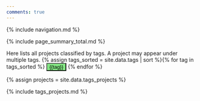 ```yaml
---
comments: true
---
```


{% include navigation.md %}

<a name="top" id="top"></a>
{% include page_summary_total.md %}

Here lists all projects classified by tags. A project may appear under multiple tags.
{% assign tags_sorted = site.data.tags | sort %}{% for tag in tags_sorted %}
<button type="button" style="background-color:#83E583;color=#F392F3" onclick='myFunction("{{ tag | downcase }}")'>{{tag}}</button> {% endfor %}


{% assign projects = site.data.tags_projects %}

{% include tags_projects.md %}

<script>
function myFunction(tag_name) {
  console.log("hello world");
  console.log(tag_name);
  console.log(document.getElementById(tag_name));
  var ele=document.getElementById(tag_name);	
  var position = ele.offsetTop-20;
  //  document.getElementById(tag_name).innerHTML="Hello";
  // var position = document.getElementById(tag_name).offset().top - 190;
  //  var position = 600;
  $("html, body").animate({scrollTop: position}, 400);
}


</script>
